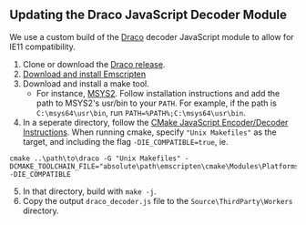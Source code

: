 ## Updating the Draco JavaScript Decoder Module

We use a custom build of the [Draco](https://github.com/google/draco) decoder JavaScript module to allow for IE11 compatibility.

1. Clone or download the [Draco release](https://github.com/google/draco/releases).
2. [Download and install Emscripten](https://kripken.github.io/emscripten-site/docs/getting_started/downloads.html)
3. Download and install a make tool.
    * For instance, [MSYS2](http://www.msys2.org/). Follow installation instructions and add the path to MSYS2's usr/bin to your `PATH`. For example, if the path is `C:\msys64\usr\bin`, run `PATH=%PATH%;C:\msys64\usr\bin`.
4. In a seperate directory, follow the [CMake JavaScript Encoder/Decoder Instructions](https://github.com/google/draco#javascript-encoderdecoder). When running cmake,  specify `"Unix Makefiles"` as the target, and including the flag `-DIE_COMPATIBLE=true`, ie.
```terminal
cmake ..\path\to\draco -G "Unix Makefiles" -DCMAKE_TOOLCHAIN_FILE="absolute\path\emscripten\cmake\Modules\Platforms\Emscripten.cmake" -DIE_COMPATIBLE
```
5. In that directory, build with `make -j`.
6. Copy the output `draco_decoder.js` file to the `Source\ThirdParty\Workers` directory.
